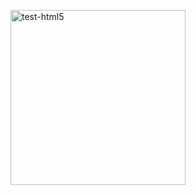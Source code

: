 <p><img style="display: block; margin-left: auto; margin-right: auto;" src="http://norfipc.com/img/trucos/test-html5-navegador-web.jpeg" alt="test-html5" width="280" height="280" /></p>
